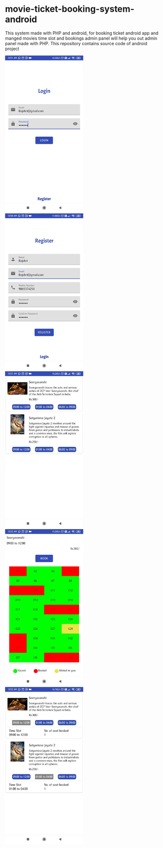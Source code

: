 # movie-ticket-booking-system-android
This system made with PHP and android, for booking ticket android app and manged movies time slot and bookings admin panel will help you out admin panel made with PHP. This repository contains source code of android project



<img src="https://raw.githubusercontent.com/bhavesh-1712/movie-ticket-booking-system-android/master/snap_login.jpg" alt="M T B S Login Screen Snap"/> <img src="https://raw.githubusercontent.com/bhavesh-1712/movie-ticket-booking-system-android/master/snap_register.jpg" alt="M T B S Register Screen Snap"/> <img src="https://raw.githubusercontent.com/bhavesh-1712/movie-ticket-booking-system-android/master/snap_movie_list.jpg" alt="M T B S Dashboard Movie List Screen Snap"/> <img src="https://raw.githubusercontent.com/bhavesh-1712/movie-ticket-booking-system-android/master/snap_booking.jpg" alt="M T B S Seat Booking Screen Snap"/>  <img src="https://raw.githubusercontent.com/bhavesh-1712/movie-ticket-booking-system-android/master/snap_after_booking.jpg" alt="M T B S After Booking Dashbaord Screen Snap"/>

